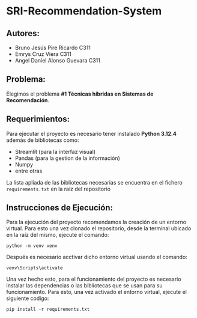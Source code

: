 # SRI-Recommendation-System

## Autores:

- Bruno Jesús Pire Ricardo C311
- Emrys Cruz Viera C311
- Angel Daniel Alonso Guevara C311

## Problema:

Elegimos el problema **#1 Técnicas híbridas en Sistemas de Recomendación**.

## Requerimientos:

Para ejecutar el proyecto es necesario tener instalado **Python 3.12.4** además de bibliotecas como:
- Streamlit (para la interfaz visual)
- Pandas (para la gestion de la información)
- Numpy
- entre otras

La lista apliada de las bibliotecas necesarias se encuentra en el fichero `requirements.txt` en la raiz del repositorio

## Instrucciones de Ejecución:

Para la ejecución del proyecto recomendamos la creación de un entorno virtual. Para esto una vez clonado el repositorio, desde la terminal ubicado en la raíz del mismo, ejecute el comando:

```
python -m venv venv
```
Después es necesario acctivar dicho entorno virtual usando el comando:
```
venv\Scripts\activate
```
Una vez hecho esto, para el funcionamiento del proyecto es necesario instalar las dependencias o las bibliotecas que se usan para su funcionamiento. Para esto, una vez activado el entorno virtual, ejecute el siguiente codigo:
```
pip install -r requirements.txt
```

